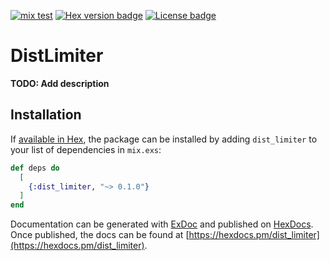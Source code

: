 [![mix test](https://github.com/jechol/dist_limiter/workflows/mix%20test/badge.svg)](https://github.com/jechol/dist_limiter/actions)
[![Hex version badge](https://img.shields.io/hexpm/v/dist_limiter)](https://hex.pm/packages/dist_limiter)
[![License badge](https://img.shields.io/hexpm/l/dist_limiter)](https://github.com/jechol/dist_limiter/blob/master/LICENSE.md)
# DistLimiter

**TODO: Add description**

## Installation

If [available in Hex](https://hex.pm/docs/publish), the package can be installed
by adding `dist_limiter` to your list of dependencies in `mix.exs`:

```elixir
def deps do
  [
    {:dist_limiter, "~> 0.1.0"}
  ]
end
```

Documentation can be generated with [ExDoc](https://github.com/elixir-lang/ex_doc)
and published on [HexDocs](https://hexdocs.pm). Once published, the docs can
be found at [https://hexdocs.pm/dist_limiter](https://hexdocs.pm/dist_limiter).

